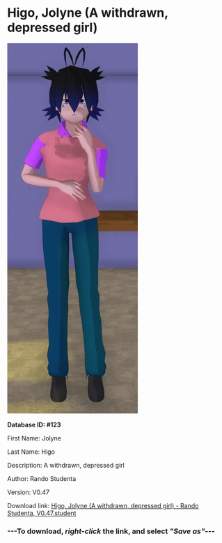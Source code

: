 # Higo, Jolyne (A withdrawn, depressed girl)

<img src="https://raw.githubusercontent.com/Arbiter1223/Daigaku-Gurashi-Custom-Students/master/Students/Files/Higo%2C%20Jolyne%20(A%20withdrawn%2C%20depressed%20girl).png" title="Higo, Jolyne (A withdrawn, depressed girl) - Rando Studenta, V0.47">

**Database ID: #123**

First Name: Jolyne

Last Name: Higo

Description: A withdrawn, depressed girl

Author: Rando Studenta

Version: V0.47

Download link: <a href="https://raw.githubusercontent.com/Arbiter1223/Daigaku-Gurashi-Custom-Students/master/Students/Files/Higo%2C%20Jolyne%20(A%20withdrawn%2C%20depressed%20girl)%20-%20Rando%20Studenta%2C%20V0.47.student">Higo, Jolyne (A withdrawn, depressed girl) - Rando Studenta, V0.47.student</a>

### ---**To download, _right-click_ the link, and select _"Save as"_**---
